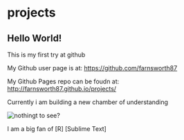 projects
========

## Hello World!

This is my first try at github

My Github user page is at: https://github.com/farnsworth87

My Github Pages repo can be foudn at: http://farnsworth87.github.io/projects/

Currently i am building a new chamber of understanding

![nothingt to see?](http://i.imgur.com/300sj.gif)

I am a big fan of
[R]
[Sublime Text]